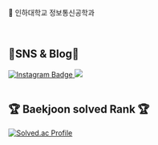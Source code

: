 <p align> 🏫 인하대학교 정보통신공학과</p>

<div align>
  <br>
  <h2>📡SNS & Blog📡</h2>
  <a href="https://www.instagram.com/dev.sum_int/">
    <img src="https://img.shields.io/badge/-Instagram-dd2a7b?style=flat-square&logo=instagram&logoColor=white" alt="Instagram Badge">
  </a>
  <a href="https://breath-in317.tistory.com/">
   <img src="https://img.shields.io/badge/Tistory-000000.svg?&logo=Tistory&logoColor=fff"/>
  </a>
</div>

<br>


<div >
  <h2>🏆 Baekjoon solved Rank 🏆</h2>
  <a href="https://solved.ac/yism317/">
    <img src="https://mazassumnida.wtf/api/v2/generate_badge?boj=yism317" alt="Solved.ac Profile">
  </a>
</div>

<br>







